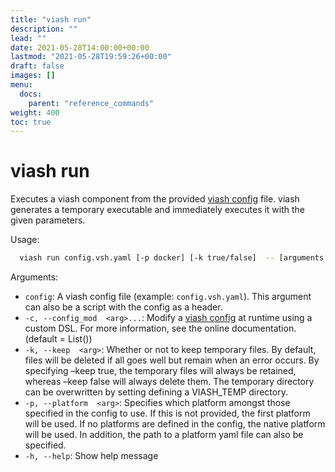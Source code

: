 ```yaml
---
title: "viash run"
description: ""
lead: ""
date: 2021-05-28T14:00:00+00:00
lastmod: "2021-05-28T19:59:26+00:00"
draft: false
images: []
menu:
  docs:
    parent: "reference_commands"
weight: 400
toc: true
---
```




# viash run

Executes a viash component from the provided [viash config](/config)
file. viash generates a temporary executable and immediately executes it
with the given parameters.

Usage:

``` bash
  viash run config.vsh.yaml [-p docker] [-k true/false]  -- [arguments for script]
```

Arguments:

-   `config`: A viash config file (example: `config.vsh.yaml`). This
    argument can also be a script with the config as a header.
-   `-c, --config_mod  <arg>...`: Modify a [viash config](/config) at
    runtime using a custom DSL. For more information, see the online
    documentation. (default = List())
-   `-k, --keep  <arg>`: Whether or not to keep temporary files. By
    default, files will be deleted if all goes well but remain when an
    error occurs. By specifying –keep true, the temporary files will
    always be retained, whereas –keep false will always delete them. The
    temporary directory can be overwritten by setting defining a
    VIASH\_TEMP directory.
-   `-p, --platform  <arg>`: Specifies which platform amongst those
    specified in the config to use. If this is not provided, the first
    platform will be used. If no platforms are defined in the config,
    the native platform will be used. In addition, the path to a
    platform yaml file can also be specified.
-   `-h, --help`: Show help message
